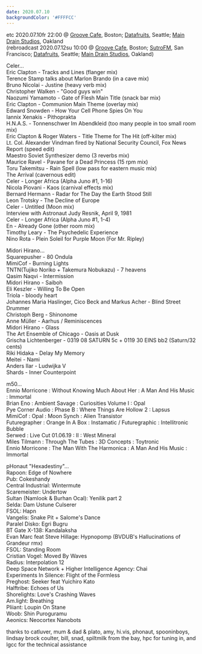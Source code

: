 ```yaml
---
date: 2020.07.10
backgroundColor: '#FFFFCC'
---
```


etc 2020.07.10fr 22:00 @ [Groove Cafe](http://grove.cafe/), Boston; [](http://groove.cafe/)[Datafruits](https://datafruits.fm/), Seattle; [Main Drain Studios](http://www.youtube.com/maindrainstudios/), Oakland  
(rebroadcast 2020.07.12su 10:00 @ [Groove Cafe](http://grove.cafe/), Boston; [SutroFM](https://www.sutrofm.net/), San Francisco; [Datafruits](https://datafruits.fm/), Seattle; [Main Drain Studios](http://www.youtube.com/maindrainstudios/), Oakland)  

Celer...  
Eric Clapton - Tracks and Lines (flanger mix)  
Terence Stamp talks about Marlon Brando (in a cave mix)  
Bruno Nicolai - Justine (heavy verb mix)  
Christopher Walken - "Good guys win"  
Naozumi Yamamoto - Gate of Flesh Main Title (snack bar mix)  
Eric Clapton - Communion Main Theme (overlay mix)  
Edward Snowden - How Your Cell Phone Spies On You  
Iannix Xenakis - Pithoprakta  
H.N.A.S. - Tonnenschwer Im Abendkleid (too many people in too small room mix)  
Eric Clapton & Roger Waters - Title Theme for The Hit (off-kilter mix)  
Lt. Col. Alexander Vindman fired by National Security Council, Fox News Report (speed edit)  
Maestro Soviet Synthesizer demo (3 reverbs mix)  
Maurice Ravel - Pavane for a Dead Princess (15 rpm mix)  
Toru Takemitsu - Rain Spell (low pass for eastern music mix)  
The Arrival (cavernous edit)  
Celer - Longer Africa (Alpha Juno #1, 1-16)  
Nicola Piovani - Kaos (carnival effects mix)  
Bernard Hermann - Radar for The Day the Earth Stood Still  
Leon Trotsky - The Decline of Europe  
Celer - Untitled (Moon mix)  
Interview with Astronaut Judy Resnik, April 9, 1981  
Celer - Longer Africa (Alpha Juno #1, 1-4)  
En - Already Gone (other room mix)  
Timothy Leary - The Psychedelic Experience  
Nino Rota - Plein Soleil for Purple Moon (For Mr. Ripley)  

Midori Hirano...  
Squarepusher - 80 Ondula  
MimiCof - Burning Lights  
TNTN(Tujiko Noriko + Takemura Nobukazu) - 7 heavens  
Qasim Naqvi - Intermission  
Midori Hirano - Saiboh  
Eli Keszler - Willing To Be Open  
Triola - bloody heart  
Johannes Maria Haslinger, Cico Beck and Markus Acher - Blind Street Drummer  
Christoph Berg - Shinonome  
Anne Müller - Aarhus / Reminiscences  
Midori Hirano - Glass  
The Art Ensemble of Chicago - Oasis at Dusk  
Grischa Lichtenberger - 0319 08 SATURN 5c + 0119 30 EINS bb2 (Saturn/32 cents)  
Riki Hidaka - Delay My Memory  
Meitei - Nami  
Anders Ilar - Ludwijka V  
Shards - Inner Counterpoint  

m50...  
Ennio Morricone : Without Knowing Much About Her : A Man And His Music : Immortal  
Brian Eno : Ambient Savage : Curiosities Volume I : Opal  
Pye Corner Audio : Phase B : Where Things Are Hollow 2 : Lapsus  
MimiCof : Opal : Moon Synch : Alien Transistor  
Futuregrapher : Orange In A Box : Instamatic / Futuregraphic : Intellitronic Bubble  
Serwed : Live Cut 01.06.19 : II : West Mineral  
Miles Tilmann : Through The Tubes : 3D Concepts : Toytronic  
Ennio Morricone : The Man With The Harmonica : A Man And His Music : Immortal  

pHonaut "Hexadestiny"...  
Rapoon: Edge of Nowhere  
Pub: Cokeshandy  
Central Industrial: Wintermute  
Scaremeister: Undertow  
Sultan (Namlook & Burhan Ocal): Yenilik part 2  
Selda: Dam Ustune Culserer  
FSOL: Hapn  
Vangelis: Snake Pit + Salome's Dance  
Paralel Disko: Egri Bugru  
BT Gate X-138: Kandalaksha  
Evan Marc feat Steve Hillage: Hypnopomp (BVDUB's Hallucinations of Grandeur rmx)  
FSOL: Standing Room  
Cristian Vogel: Moved By Waves  
Radius: Interpolation 12  
Deep Space Network + Higher Intelligence Agency: Chai  
Experiments In Silence: Flight of the Formless  
Preghost: Seeker feat Yuichiro Kato  
Halftribe: Echoes of Us  
Shorelights: Love's Crashing Waves  
Am.light: Breathing  
Pliiant: Loupin On Stane  
Woob: Shin Puroguramu  
Aeonics: Neocortex Nanobots  

thanks to catluver, mum & dad & plato, amy, hi.vis, phonaut, spooninboys, lindsay brock coulter, bill, snad, spiltmilk from the bay, hpc for tuning in, and lgcc for the technical assistance